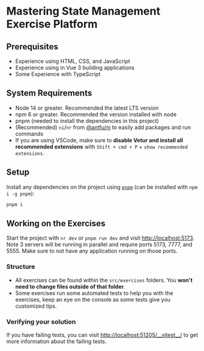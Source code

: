 # Mastering State Management Exercise Platform

## Prerequisites

- Experience using HTML, CSS, and JavaScript
- Experience using in Vue 3 building applications
- Some Experience with TypeScript

## System Requirements

- Node 14 or greater. Recommended the latest LTS version
- npm 6 or greater. Recommended the version installed with node
- pnpm (needed to install the dependencies in this project)
- (Recommended) `ni`/`nr` from [@antfu/ni](https://github.com/antfu/ni) to easily add packages and run commands
- If you are using VSCode, make sure to **disable Vetur and install all recommended extensions** with
  `Shift + cmd + P` + `show recommended extensions`.

## Setup

Install any dependencies on the project using [`pnpm`](https://pnpm.io/) (can be installed with `npm i -g pnpm`):

```bash
pnpm i
```

## Working on the Exercises

Start the project with `nr dev` or `pnpm run dev` and visit <http://localhost:5173>. Note 3 servers will be running in
parallel and require ports 5173, 7777, and 5555. Make sure to not have any application running on those ports.

### Structure

- All exercises can be found within the `src/exercises` folders. You **won't need to change files outside of that
  folder**.
- Some exercises run some automated tests to help you with the exercises, keep an eye on the console as some tests give
  you customized tips.

### Verifying your solution

If you have failing tests, you can visit [http://localhost:51205/\_\_vitest\_\_/](http://localhost:51205/__vitest__/) to
get more information about the failing tests.
